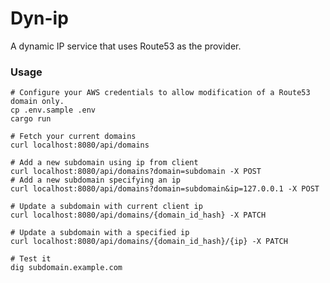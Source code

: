 # Dyn-ip

A dynamic IP service that uses Route53 as the provider.

### Usage

    # Configure your AWS credentials to allow modification of a Route53 domain only.
    cp .env.sample .env
    cargo run
    
    # Fetch your current domains
    curl localhost:8080/api/domains
    
    # Add a new subdomain using ip from client
    curl localhost:8080/api/domains?domain=subdomain -X POST
    # Add a new subdomain specifying an ip
    curl localhost:8080/api/domains?domain=subdomain&ip=127.0.0.1 -X POST

    # Update a subdomain with current client ip
    curl localhost:8080/api/domains/{domain_id_hash} -X PATCH

    # Update a subdomain with a specified ip
    curl localhost:8080/api/domains/{domain_id_hash}/{ip} -X PATCH

    # Test it
    dig subdomain.example.com
